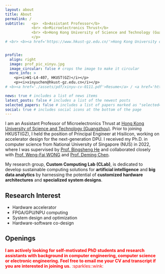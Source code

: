 ```yaml
---
layout: about
title: About
permalink: /
subtitle:   <p>  <b>Assistant Professor</b> 
            <br> <b>Microelectronics Thrust</b> 
            <br> <b>Hong Kong University of Science and Technology (Guangzhou) </b>
            </p>
# <br> <b><a href='https://www.hkust-gz.edu.cn/'>Hong Kong University of Science and Technology (Guangzhou)</a> </b>             <br> <b><a href='#'>xinyuchen@hkust-gz.edu.cn</a></b>


profile:
  align: right
  image: prof_pic_xinyu.jpg
  image_circular: false # crops the image to make it circular
  more_info: >
    <p><i>W1-L4-407, HKUST(GZ)</i></p>
    <p><i>xinyuchen@hkust-gz.edu.cn</i></p>  
# <b><a href='./assets/pdf/xinyu-cv-0111.pdf'>Resume</a> / <a href='https://scholar.google.com/citations?user=h4kJ1UwAAAAJ'>Google Scholar</a></b> 

news: true # includes a list of news items
latest_posts: false # includes a list of the newest posts
selected_papers: false # includes a list of papers marked as "selected={true}"
social: true # includes social icons at the bottom of the page
---
```


I am an Assistant Professor of Microelectronics Thrust at [Hong Kong University of Science and Technology (Guangzhou)](https://www.hkust-gz.edu.cn/). Prior to joining HKUST(GZ), I held the position of Principal Engineer at Hisilicon, working on accelerator design for the next-generation DPU. I received my Ph.D. in computer science from National University of Singapore (NUS) in 2022, where I was supervised by [Prof. Bingsheng He](https://www.comp.nus.edu.sg/~hebs/) and collaborated closely with [Prof. Weng-Fai WONG](https://www.comp.nus.edu.sg/~wongwf/) and [Prof. Deming Chen](https://dchen.ece.illinois.edu/). 


My research group, **Custom Computing Lab (CLab)**, is dedicated to develop sustainable computing solutions for **artificial intelligence** and **big data analytics** by harnessing the potential of **customized hardware architectures** and **specialized system designs**. 


## Research Interest
* Hardware accelerator
* FPGA/GPU/NPU computing
* System design and optimization
* Hardware-software co-design



## Openings 

<span style="color:red;">
<b>I am actively looking for self-motivated PhD students and research assistants with background in computer engineering, computer science or electronic engineering. Feel free to email me your CV and transcript if you are interested in joining us.</b> :sparkles::wink:
</span>

